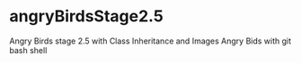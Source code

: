 # angryBirdsStage2.5
Angry Birds stage 2.5 with Class Inheritance and Images
Angry Bids with git bash shell